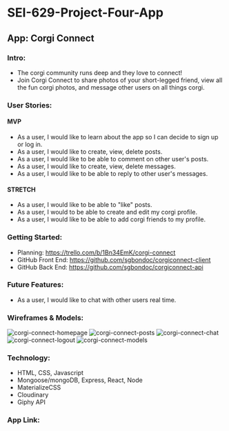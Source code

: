 # SEI-629-Project-Four-App

## App: Corgi Connect

### Intro:
- The corgi community runs deep and they love to connect!
- Join Corgi Connect to share photos of your short-legged friend, view all the fun corgi photos, and message other users on all things corgi. 

### User Stories:

#### MVP
- As a user, I would like to learn about the app so I can decide to sign up or log in.
- As a user, I would like to create, view, delete posts.
- As a user, I would like to be able to comment on other user's posts.
- As a user, I would like to create, view, delete messages.
- As a user, I would like to be able to reply to other user's messages.

#### STRETCH 
- As a user, I would like to be able to "like" posts.
- As a user, I would to be able to create and edit my corgi profile.
- As a user, I would like to be able to add corgi friends to my profile.
    
### Getting Started:
- Planning: https://trello.com/b/1Bn34EmK/corgi-connect
- GitHub Front End: https://github.com/sgbondoc/corgiconnect-client
- GitHub Back End: https://github.com/sgbondoc/corgiconnect-api

### Future Features:
- As a user, I would like to chat with other users real time.

### Wireframes & Models:
![corgi-connect-homepage](https://user-images.githubusercontent.com/66690581/93749762-514beb80-fbaf-11ea-89f1-04bef89dae61.png)
![corgi-connect-posts](https://user-images.githubusercontent.com/66690581/93749769-527d1880-fbaf-11ea-964e-367a13fbaa21.png)
![corgi-connect-chat](https://user-images.githubusercontent.com/66690581/93749760-50b35500-fbaf-11ea-867e-1595e7669ebf.png)
![corgi-connect-logout](https://user-images.githubusercontent.com/66690581/93749765-514beb80-fbaf-11ea-8ab2-c1a96159b5ce.png)
![corgi-connect-models](https://user-images.githubusercontent.com/66690581/93749767-51e48200-fbaf-11ea-8c35-d1b9d1f0b673.png)

### Technology:
- HTML, CSS, Javascript
- Mongoose/mongoDB, Express, React, Node
- MaterializeCSS
- Cloudinary
- Giphy API

### App Link: 
